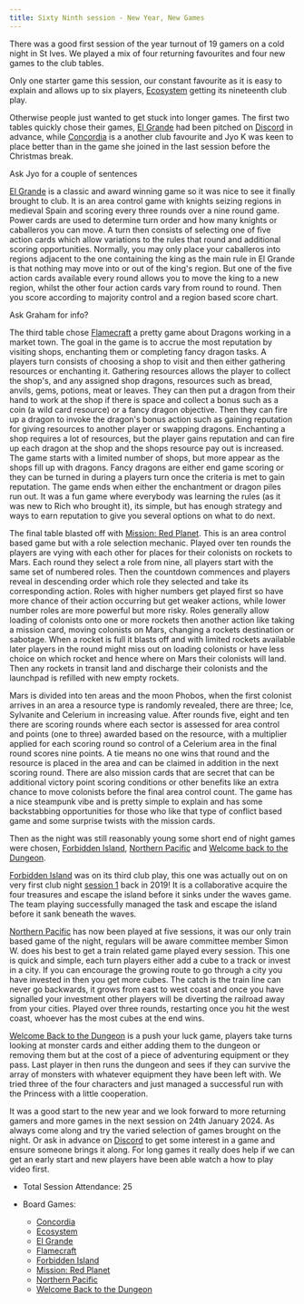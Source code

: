 ```yaml
---
title: Sixty Ninth session - New Year, New Games
---
```


There was a good first session of the year turnout of 19 gamers on a cold night in St Ives. We played a mix of four returning favourites and four new games to the club tables.

Only one starter game this session, our constant favourite as it is easy to explain and allows up to six players, [Ecosystem][E] getting its nineteenth club play.

Otherwise people just wanted to get stuck into longer games. The first two tables quickly chose their games, [El Grande][EG] had been pitched on [Discord][Contact] in advance, while [Concordia][CC] is a another club favourite and Jyo K was keen to place better than in the game she joined in the last session before the Christmas break.

Ask Jyo for a couple of sentences

[El Grande][EG] is a classic and award winning game so it was nice to see it finally brought to club. It is an area control game with knights seizing regions in medieval Spain and scoring every three rounds over a nine round game. Power cards are used to determine turn order and how many knights or caballeros you can move. A turn then consists of selecting one of five action cards which allow variations to the rules that round and additional scoring opportunities. Normally, you may only place your caballeros into regions adjacent to the one containing the king as the main rule in El Grande is that nothing may move into or out of the king's region. But one of the five action cards available every round allows you to move the king to a new region, whilst the other four action cards vary from round to round. Then you score according to majority control and a region based score chart.

Ask Graham for info?

The third table chose [Flamecraft][FC] a pretty game about Dragons working in a market town. The goal in the game is to accrue the most reputation by visiting shops, enchanting them or completing fancy dragon tasks. A players turn consists of choosing a shop to visit and then either gathering resources or enchanting it. Gathering resources allows the player to collect the shop's, and any assigned shop dragons, resources such as bread, anvils, gems, potions, meat or leaves. They can then put a dragon from their hand to work at the shop if there is space and collect a bonus such as a coin (a wild card resource) or a fancy dragon objective. Then they can fire up a dragon to invoke the dragon's bonus action such as gaining reputation for giving resources to another player or swapping dragons. Enchanting a shop requires a lot of resources, but the player gains reputation and can fire up each dragon at the shop and the shops resource pay out is increased. The game starts with a limited number of shops, but more appear as the shops fill up with dragons. Fancy dragons are either end game scoring or they can be turned in during a players turn once the criteria is met to gain reputation. The game ends when either the enchantment or dragon piles run out. It was a fun game where everybody was learning the rules (as it was new to Rich who brought it), its simple, but has enough strategy and ways to earn reputation to give you several options on what to do next.

The final table blasted off with [Mission: Red Planet][MRP]. This is an area control based game but with a role selection mechanic. Played over ten rounds the players are vying with each other for places for their colonists on rockets to Mars. Each round they select a role from nine, all players start with the same set of numbered roles. Then the countdown commences and players reveal in descending order which role they selected and take its corresponding action. Roles with higher numbers get played first so have more chance of their action occurring but get weaker actions, while lower number roles are more powerful but more risky. Roles generally allow loading of colonists onto one or more rockets then another action like taking a mission card, moving colonists on Mars, changing a rockets destination or sabotage. When a rocket is full it blasts off and with limited rockets available later players in the round might miss out on loading colonists or have less choice on which rocket and hence where on Mars their colonists will land. Then any rockets in transit land and discharge their colonists and the launchpad is refilled with new empty rockets.

Mars is divided into ten areas and the moon Phobos, when the first colonist arrives in an area a resource type is randomly revealed, there are three; Ice, Sylvanite and Celerium in increasing value. After rounds five, eight and ten there are scoring rounds where each sector is assessed for area control and points (one to three) awarded based on the resource, with a multiplier applied for each scoring round so control of a Celerium area in the final round scores nine points. A tie means no one wins that round and the resource is placed in the area and can be claimed in addition in the next scoring round. There are also mission cards that are secret that can be additional victory point scoring conditions or other benefits like an extra chance to move colonists before the final area control count. The game has a nice steampunk vibe and is pretty simple to explain and has some backstabbing opportunities for those who like that type of conflict based game and some surprise twists with the mission cards.

Then as the night was still reasonably young some short end of night games were chosen, [Forbidden Island][FI], [Northern Pacific][NP] and [Welcome back to the Dungeon][WBD]. 

[Forbidden Island][FI] was on its third club play, this one was actually out on on very first club night [session 1][1] back in 2019! It is a collaborative acquire the four treasures and escape the island before it sinks under the waves game. The team playing successfully managed the task and escape the island before it sank beneath the waves.

[Northern Pacific][NP] has now been played at five sessions, it was our only train based game of the night, regulars will be aware committee member Simon W. does his best to get a train related game played every session. This one is quick and simple, each turn players either add a cube to a track or invest in a city. If you can encourage the growing route to go through a city you have invested in then you get more cubes. The catch is the train line can never go backwards, it grows from east to west coast and once you have signalled your investment other players will be diverting the railroad away from your cities. Played over three rounds, restarting once you hit the west coast, whoever has the most cubes at the end wins.

[Welcome Back to the Dungeon][WBD] is a push your luck game, players take turns looking at monster cards and either adding them to the dungeon or removing them but at the cost of a piece of adventuring equipment or they pass. Last player in then runs the dungeon and sees if they can survive the array of monsters with whatever equipment they have been left with. We tried three of the four characters and just managed a successful run with the Princess with a little cooperation.

It was a good start to the new year and we look forward to more returning gamers and more games in the next session on 24th January 2024. As always come along and try the varied selection of games brought on the night. Or ask in advance on [Discord][Contact] to get some interest in a game and ensure someone brings it along. For long games it really does help if we can get an early start and new players have been able watch a how to play video first.


* Total Session Attendance: 25
* Board Games:

	 * [Concordia][CC]
	 * [Ecosystem][E]
	 * [El Grande][EG]
	 * [Flamecraft][FC]
	 * [Forbidden Island][FI]
	 * [Mission: Red Planet][MRP]
	 * [Northern Pacific][NP]
	 * [Welcome Back to the Dungeon][WBD]
	


[1]: /2010/09/11/first-session.html

[CC]: {{site.data.BoardGameLinks.Concordia.Link}}
[E]: {{site.data.BoardGameLinks.Ecosystem.Link}}
[EG]: {{site.data.BoardGameLinks.ElGrande.Link}}
[FC]: {{site.data.BoardGameLinks.Flamecraft.Link}}
[FI]: {{site.data.BoardGameLinks.ForbiddenIsland.Link}}
[MRP]: {{site.data.BoardGameLinks.MissionRedPlanet.Link}}
[NP]: {{site.data.BoardGameLinks.NorthernPacific.Link}}
[WBD]: {{site.data.BoardGameLinks.WelcomeBackToTheDungeon.Link}}

[Contact]: /Contact.html
